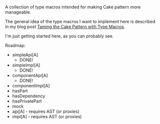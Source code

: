 A collection of type macros intended for making Cake pattern more manageable.

The general idea of the type macros I want to implement here is described in my
blog post [Taming the Cake Pattern with Type
Macros](http://scabl.blogspot.com/2013/03/cbdi-2.html).

I'm just getting started here, as you can probably see.

Roadmap:
  - simpleApi[A]
    - DONE!
  - simpleImpl[A]
    - DONE!
  - componentApi[A]
    - DONE!
  - componentImpl[A]
  - hasPart
  - hasDependency
  - hasPrivatePart
  - mock
  - api[A] - requires AST (or proxies)
  - impl[A] - requires AST (or proxies)
